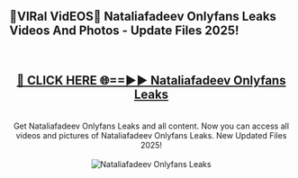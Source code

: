 <h2>🔴VIRal VidEOS🔴 Nataliafadeev Onlyfans Leaks Videos And Photos - Update Files 2025!</h2>
<br>
<div align="center">
<h2><a href="https://virallinks.top/odZfE0" rel="nofollow">🔴 CLICK HERE 🌐==►► Nataliafadeev Onlyfans Leaks</a></h2>
<br>
Get Nataliafadeev Onlyfans Leaks and all content. Now you can access all videos and pictures of Nataliafadeev Onlyfans Leaks. New Updated Files 2025!
<br>
<br>
<a href="https://virallinks.top/odZfE0" rel="nofollow" data-target="animated-image.originalLink"><img src="https://i.imgur.com/dJHk4Zq.gif)" alt="Nataliafadeev Onlyfans Leaks" style="max-width: 100%; display: inline-block;" data-target="animated-image.originalImage"></a>
</div>
<br>
